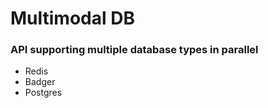 # Multimodal DB

### API supporting multiple database types in parallel

-   Redis
-   Badger
-   Postgres
